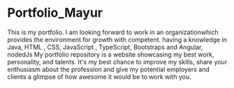 # Portfolio_Mayur
This is my portfolio.
I am looking forward to work in an organizationwhich provides the environment for growth with competent. having a knowledge in Java, HTML , CSS, JavaScript , TypeScript, Bootstraps and Angular, nodedJs
My portfolio repository is a website showcasing my best work, personality, and talents. It's my best chance to improve my skills, share your enthusiasm about the profession and give my potential employers and clients a glimpse of how awesome it would be to work with you.
